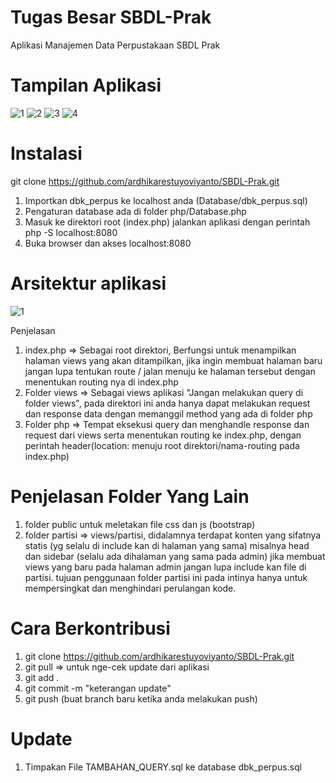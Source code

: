 # Tugas Besar SBDL-Prak
Aplikasi Manajemen Data Perpustakaan SBDL Prak

# Tampilan Aplikasi

![1](https://user-images.githubusercontent.com/61740978/120602404-2ec7dd00-c475-11eb-85c3-72c601b6e507.PNG)
![2](https://user-images.githubusercontent.com/61740978/120602438-37b8ae80-c475-11eb-9c7d-0a31c7ec2291.PNG)
![3](https://user-images.githubusercontent.com/61740978/120602452-3b4c3580-c475-11eb-9f1b-e68ef3ac0593.PNG)
![4](https://user-images.githubusercontent.com/61740978/120602469-3e472600-c475-11eb-8783-06871f6ead90.PNG)


# Instalasi

git clone https://github.com/ardhikarestuyoviyanto/SBDL-Prak.git

1. Importkan dbk_perpus ke localhost anda (Database/dbk_perpus.sql)
2. Pengaturan database ada di folder php/Database.php
3. Masuk ke direktori root (index.php) jalankan aplikasi dengan perintah php -S localhost:8080
4. Buka browser dan akses localhost:8080

# Arsitektur aplikasi

![1](https://user-images.githubusercontent.com/61740978/120088364-c6e26100-c119-11eb-81ed-3eba81c2fa8f.PNG)

Penjelasan
1. index.php => Sebagai root direktori, Berfungsi untuk menampilkan halaman views yang akan ditampilkan, jika ingin membuat halaman baru jangan lupa tentukan route / jalan menuju ke halaman tersebut dengan menentukan routing nya di index.php
2. Folder views =>  Sebagai views aplikasi "Jangan melakukan query di folder views", pada direktori ini anda hanya dapat melakukan request dan response data dengan memanggil method yang ada di folder php
3. Folder php => Tempat eksekusi query dan menghandle response dan request dari views serta menentukan routing ke index.php, dengan perintah 
   header(location: menuju root direktori/nama-routing pada index.php)

#  Penjelasan Folder Yang Lain
1. folder public untuk meletakan file css dan js (bootstrap)
2. folder partisi => views/partisi, didalamnya terdapat konten yang sifatnya statis (yg selalu di include kan di halaman yang sama) misalnya head dan sidebar (selalu ada dihalaman yang sama pada admin) jika membuat views yang baru pada halaman admin jangan lupa include kan file di partisi. tujuan penggunaan folder partisi ini pada intinya hanya untuk mempersingkat dan menghindari perulangan kode.

# Cara Berkontribusi
1. git clone https://github.com/ardhikarestuyoviyanto/SBDL-Prak.git
2. git pull => untuk nge-cek update dari aplikasi
3. git add .
4. git commit -m "keterangan update"
5. git push (buat branch baru ketika anda melakukan push)


# Update
1. Timpakan File TAMBAHAN_QUERY.sql ke database dbk_perpus.sql
